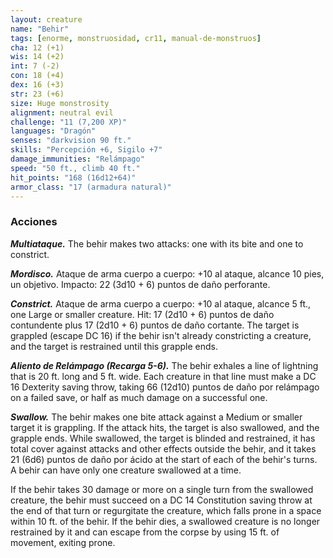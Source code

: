 ```yaml
---
layout: creature
name: "Behir"
tags: [enorme, monstruosidad, cr11, manual-de-monstruos]
cha: 12 (+1)
wis: 14 (+2)
int: 7 (-2)
con: 18 (+4)
dex: 16 (+3)
str: 23 (+6)
size: Huge monstrosity
alignment: neutral evil
challenge: "11 (7,200 XP)"
languages: "Dragón"
senses: "darkvision 90 ft."
skills: "Percepción +6, Sigilo +7"
damage_immunities: "Relámpago"
speed: "50 ft., climb 40 ft."
hit_points: "168 (16d12+64)"
armor_class: "17 (armadura natural)"
---
```


### Acciones

***Multiataque.*** The behir makes two attacks: one with its bite and one to constrict.

***Mordisco.*** Ataque de arma cuerpo a cuerpo: +10 al ataque, alcance 10 pies, un objetivo. Impacto: 22 (3d10 + 6) puntos de daño perforante.

***Constrict.*** Ataque de arma cuerpo a cuerpo: +10 al ataque, alcance 5 ft., one Large or smaller creature. Hit: 17 (2d10 + 6) puntos de daño contundente plus 17 (2d10 + 6) puntos de daño cortante. The target is grappled (escape DC 16) if the behir isn't already constricting a creature, and the target is restrained until this grapple ends.

***Aliento de Relámpago (Recarga 5-6).*** The behir exhales a line of lightning that is 20 ft. long and 5 ft. wide. Each creature in that line must make a DC 16 Dexterity saving throw, taking 66 (12d10) puntos de daño por relámpago on a failed save, or half as much damage on a successful one.

***Swallow.*** The behir makes one bite attack against a Medium or smaller target it is grappling. If the attack hits, the target is also swallowed, and the grapple ends. While swallowed, the target is blinded and restrained, it has total cover against attacks and other effects outside the behir, and it takes 21 (6d6) puntos de daño por ácido at the start of each of the behir's turns. A behir can have only one creature swallowed at a time.

If the behir takes 30 damage or more on a single turn from the swallowed creature, the behir must succeed on a DC 14 Constitution saving throw at the end of that turn or regurgitate the creature, which falls prone in a space within 10 ft. of the behir. If the behir dies, a swallowed creature is no longer restrained by it and can escape from the corpse by using 15 ft. of movement, exiting prone.